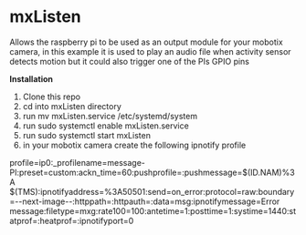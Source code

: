 # mxListen
Allows the raspberry pi to be used as an output module for your mobotix camera, in this example it is used to play an audio file when activity sensor detects motion but it could also trigger one of the PIs GPIO pins

**Installation**
1. Clone this repo
2. cd into mxListen directory
3. run mv mxListen.service /etc/systemd/system
4. run sudo systemctl enable mxListen.service
5. run sudo systemctl start mxListen
6. in your mobotix camera create the following ipnotify profile

profile=ip0:_profilename=message-PI:preset=custom:ackn_time=60:pushprofile=:pushmessage=$(ID.NAM)%3A $(TMS):ipnotifyaddress=<change to your PIs ip address>%3A50501:send=on_error:protocol=raw:boundary=--next-image--:httppath=:httpauth=:data=msg:ipnotifymessage=Error message:filetype=mxg:rate100=100:antetime=1:posttime=1:systime=1440:statprof=:heatprof=:ipnotifyport=0

